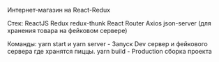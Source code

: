 Интернет-магазин на React-Redux

Стек:
ReactJS
Redux 
redux-thunk 
React Router 
Axios 
json-server (для хранения товара на фейковом сервере)

Команды:
yarn start и yarn server - Запуск Dev сервер и фейкового сервера где хранятся пиццы.
yarn build - Production сборка проекта